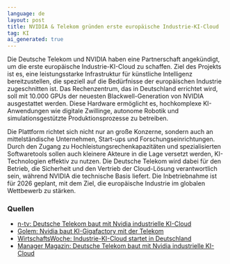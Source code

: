 ```yaml
---
language: de
layout: post
title: NVIDIA & Telekom gründen erste europäische Industrie-KI-Cloud
tag: KI
ai_generated: true
---
```


Die Deutsche Telekom und NVIDIA haben eine Partnerschaft angekündigt, um die erste europäische Industrie-KI-Cloud zu schaffen. Ziel des Projekts ist es, eine leistungsstarke Infrastruktur für künstliche Intelligenz bereitzustellen, die speziell auf die Bedürfnisse der europäischen Industrie zugeschnitten ist. Das Rechenzentrum, das in Deutschland errichtet wird, soll mit 10.000 GPUs der neuesten Blackwell-Generation von NVIDIA ausgestattet werden. Diese Hardware ermöglicht es, hochkomplexe KI-Anwendungen wie digitale Zwillinge, autonome Robotik und simulationsgestützte Produktionsprozesse zu betreiben.

<!--more-->

Die Plattform richtet sich nicht nur an große Konzerne, sondern auch an mittelständische Unternehmen, Start-ups und Forschungseinrichtungen. Durch den Zugang zu Hochleistungsrechenkapazitäten und spezialisierten Softwaretools sollen auch kleinere Akteure in die Lage versetzt werden, KI-Technologien effektiv zu nutzen. Die Deutsche Telekom wird dabei für den Betrieb, die Sicherheit und den Vertrieb der Cloud-Lösung verantwortlich sein, während NVIDIA die technische Basis liefert. Die Inbetriebnahme ist für 2026 geplant, mit dem Ziel, die europäische Industrie im globalen Wettbewerb zu stärken.

### Quellen
- [n-tv: Deutsche Telekom baut mit Nvidia industrielle KI-Cloud](https://www.n-tv.de/ticker/Deutsche-Telekom-baut-mit-Nvidia-industrielle-KI-Cloud-fuer-europaeische-Hersteller-article25832101.html)
- [Golem: Nvidia baut KI-Gigafactory mit der Telekom](https://www.golem.de/news/jensen-huang-nvidia-baut-seine-ki-gigafactory-mit-der-telekom-2506-197119.html)
- [WirtschaftsWoche: Industrie-KI-Cloud startet in Deutschland](https://www.wiwo.de/unternehmen/it/deutsche-telekom-und-nvidia-industrie-ki-cloud-startet-in-deutschland/100134914.html)
- [Manager Magazin: Deutsche Telekom baut mit Nvidia industrielle KI-Cloud](https://www.manager-magazin.de/unternehmen/tech/deutsche-telekom-baut-mit-nvidia-industrielle-ki-cloud-a-c2a0a08e-e7e0-4396-b968-3a0d4661e044)
